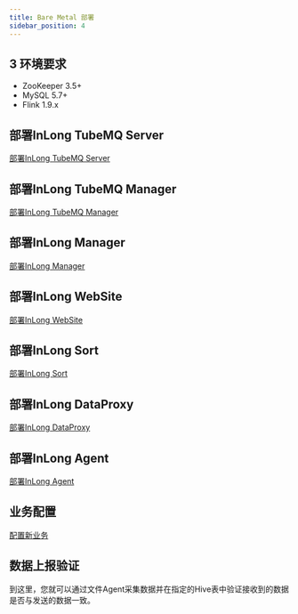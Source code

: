 ```yaml
---
title: Bare Metal 部署
sidebar_position: 4
---
```


## 3 环境要求
- ZooKeeper 3.5+
- MySQL 5.7+
- Flink 1.9.x

## 部署InLong TubeMQ Server
[部署InLong TubeMQ Server](modules/tubemq/quick_start.md)

## 部署InLong TubeMQ Manager
[部署InLong TubeMQ Manager](modules/tubemq/tubemq-manager/quick_start.md)

## 部署InLong Manager
[部署InLong Manager](modules/manager/quick_start.md)

## 部署InLong WebSite
[部署InLong WebSite](modules/website/quick_start.md)

## 部署InLong Sort
[部署InLong Sort](modules/sort/quick_start.md)

## 部署InLong DataProxy
[部署InLong DataProxy](modules/dataproxy/quick_start.md)

## 部署InLong Agent
[部署InLong Agent](modules/agent/quick_start.md)

## 业务配置
[配置新业务](user_guide/user_manual.md)

## 数据上报验证
到这里，您就可以通过文件Agent采集数据并在指定的Hive表中验证接收到的数据是否与发送的数据一致。

